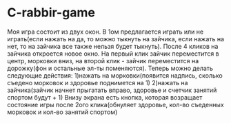# C-rabbir-game
Моя игра состоит из двух окон. 
В 1ом предлагается играть или не играть(если нажать на да, то можно тыкнуть на зайчика, если нажать на нет, то на зайчика все также нельзя будет тыкнуть).
После 4 кликов на зайчика откроется новое окно.
На первый клик зайчик переместится в центр, морковки вниз, на второй клик - зайчик переместится на дорожку(фон и остальные эл-ты поменяются).
Теперь можно делать следующие действия:
1)нажать на морковки(появится надпись, сколько съедено морковок и здоровье поднимется на 1)
2)нажать на зайчика(зайчик начнет прыгатать вправо, здоровье и счетчик занятий спортом будут + 1)
Внизу экрана есть кнопка, которая возращает состояние игры после 2ого клика(обнуляет здоровье, кол-во съеденных морковок и кол-во занятий спортом)
